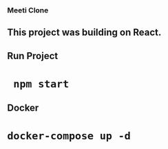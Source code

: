 ### Meeti Clone

## This project was building on React.

## Run Project


# ` npm start`


## Docker


# ` docker-compose up -d `

